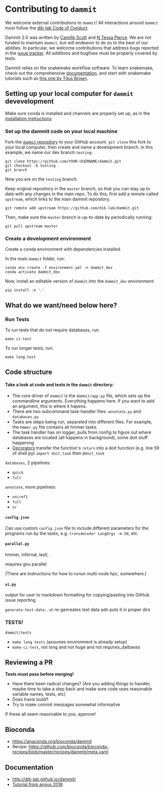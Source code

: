 # Contributing to `dammit`

We welcome external contributions to `dammit`!
All interactions around `dammit` must follow the [dib-lab Code of Conduct](http://ivory.idyll.org/lab/coc.html).

Dammit 2.0 was written by [Camille Scott](http://www.camillescott.org/) and [N Tessa Pierce](http://bluegenes.github.io/).
We are not funded to maintain `dammit`, but will endeavor to do so to the best of our abilities.
In particular, we welcome contributions that address bugs reported in the [issue tracker](https://github.com/dib-lab/dammit/issues).
All additions and bugfixes must be properly covered by tests.

Dammit relies on the snakemake workflow software.
To learn snakemake, check out the comprehensive [documentation](https://snakemake.readthedocs.io/en/stable/), and start with snakemake tutorials such as [this one by Titus Brown](https://github.com/ctb/2019-snakemake-ucdavis).

## Setting up your local computer for `dammit` devevelopment

Make sure conda is installed and channels are properly set up, as in the [installation instructions](install.md)

### Set up the dammit code on your local machine

Fork the [`dammit` repository](https://github.com/dib-lab/dammit) to your GitHub account.
`git clone` this fork to your local computer, then create and name a development branch.
In this example, we name our dev branch `testing`:

```
git clone https://github.com/YOUR-USERNAME/dammit.git
git checkout -b testing
git branch
```
Now you are on the `testing` branch.

Keep original repository in the `master` branch, so that you can stay up to date with any changes in the main repo.
To do this, first add a remote called `upstream`, which links to the main dammit repository.
```
git remote add upstream https://github.com/dib-lab/dammit.git 
```

Then, make sure the `master` branch is up-to-date by periodically running:
```
git pull upstream master
```

### Create a development environment

Create a conda environment with dependencies installed.

In the main `dammit` folder, run:
```
conda env create -f environment.yml -n dammit_dev
conda activate dammit_dev
```
Now, install an editable version of `dammit` into the `dammit_dev` environment:

```
pip install -e '.'
```

## What do we want/need below here?

### Run Tests

To run tests that do not require databases, run
```
make ci-test
```
To run longer tests, run:
```
make long-test
```

## Code structure

#### Take a look at code and tests in the `dammit` directory:

* The core driver of `dammit` is the `dammit/app.py` file, which sets up the commandline arguments. Everything happens here. If you want to add an argument, this is where it hapens.  
* There are two subcommand task-handler files: `annotate.py` and `databases.py`
* Tasks are steps being run, separated into different files. For example, the `hmmer.py` file contains all hmmer tasks.
* The task handler has on logger, pulls from config to figure out where databases are located (all happens in background), some doit stuff happening
* [Decorators](https://realpython.com/primer-on-python-decorators/) transfer the function's `return` into a doit function (e.g. line 59 of shell.py) `import doit_task` then `@doit_task`

`databases`, 2 pipelines:

  * `quick`
  * `full`

`annotate`, more pipelines: 

  * `uniref1`
  * `full`
  * `nr`

#### `config.json`

Can use custom `config.json` file to include different parameters for the programs run by the tasks, e.g. `transdecoder LongOrgs -m 50`, etc.

#### `parallel.py`

hmmer, infernal, lastl, 

requires gnu parallel

(There are instructions for how to runon multi-node hpc, somewhere.)

#### `ui.py`

output for user to markdown formatting for copying/pasting into GitHub issue reporting

`generate-test-data-.sh` re-genreates test data adn puts it in proper dirs

### TESTS!

`dammit/tests`

* `make long tests` (assumes environment is already setup)
* `make-ci-test`, not long and not huge and not requires_datbases

## Reviewing a PR

**Tests must pass before merging!**

* Have there been radical changes? (Are you adding things to handler, maybe time to take a step back and make sure code uses reasonable variable names, tests, etc)
* Does travis build?
* Try to make commit messages somewhat informative

If these all seem reasonable to you, approve!

## Bioconda

* https://anaconda.org/bioconda/dammit
* Recipe: https://github.com/bioconda/bioconda-recipes/blob/master/recipes/dammit/meta.yaml

## Documentation

* http://dib-lab.github.io/dammit/
* [Tutorial from angus 2018](https://angus.readthedocs.io/en/2018/dammit_annotation.html)
